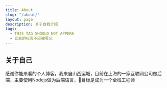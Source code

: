 ```yaml
---
title: About
slug: "/about/"
layout: page
description: 关于自我介绍
tags:
  - THIS TAG SHOULD NOT APPERA
  - 此处的标签不应被看见
---
```


## 关于自己

感谢你能来看的个人博客，我来自山西运城，目前在上海的一家互联网公司做后端，主要使用Nodejs做为后端语言，目标是成为一个全栈工程师
